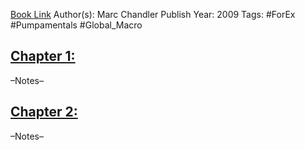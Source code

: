 
[Book Link]()
Author(s): Marc Chandler
Publish Year: 2009
Tags: #ForEx #Pumpamentals #Global_Macro 

## <u>Chapter 1: </u>
–Notes–


## <u>Chapter 2:</u>
–Notes–